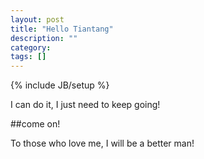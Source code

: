 ```yaml
---
layout: post
title: "Hello Tiantang"
description: ""
category: 
tags: []
---
```

{% include JB/setup %}

I can do it, I just need to keep going!

##come on!

To those who love me, I will be a better man!